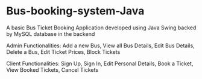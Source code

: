 # Bus-booking-system-Java

A basic Bus Ticket Booking Application developed using Java Swing backed by MySQL database in the backend

Admin Functionalities: Add a new Bus, View all Bus Details, Edit Bus Details, Delete a Bus, Edit Ticket Prices, Block Tickets

Client Functionalities: Sign Up, Sign In, Edit Personal Details, Book a Ticket, View Booked Tickets, Cancel Tickets

